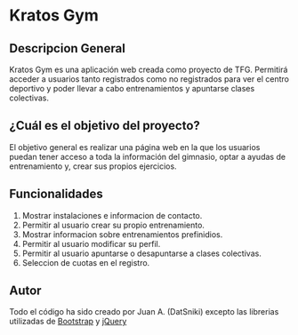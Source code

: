 # Kratos Gym

## Descripcion General
Kratos Gym es una aplicación web creada como proyecto de TFG. Permitirá acceder a usuarios tanto registrados como no registrados para ver el centro deportivo y poder llevar a cabo entrenamientos y apuntarse clases colectivas.

## ¿Cuál es el objetivo del proyecto?

El objetivo general es realizar una página web en la que los usuarios puedan tener acceso a toda la información del gimnasio, optar a ayudas de entrenamiento y, crear sus propios ejercicios.

## Funcionalidades

1. Mostrar instalaciones e informacion de contacto.
2. Permitir al usuario crear su propio entrenamiento.
3. Mostrar informacion sobre entrenamientos prefinidios.
4. Permitir al usuario modificar su perfil.
5. Permitir al usuario apuntarse o desapuntarse a clases colectivas.
6. Seleccion de cuotas en el registro.


## Autor
Todo el código ha sido creado por Juan A. (DatSniki) excepto las librerias utilizadas de [Bootstrap](https://getbootstrap.com) y [jQuery](https://jquery.com)
